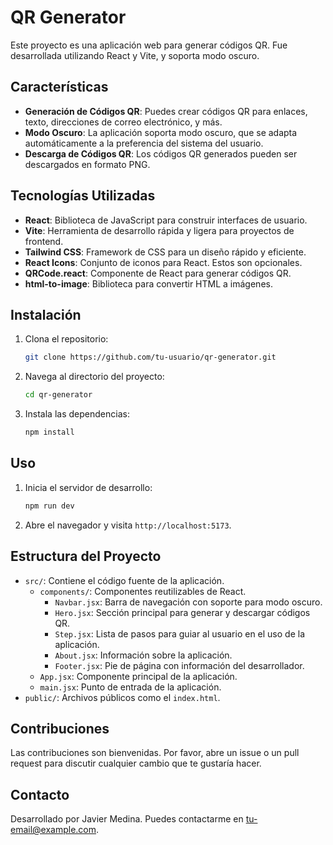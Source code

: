 # QR Generator

Este proyecto es una aplicación web para generar códigos QR. Fue desarrollada utilizando React y Vite, y soporta modo oscuro.

## Características

- **Generación de Códigos QR**: Puedes crear códigos QR para enlaces, texto, direcciones de correo electrónico, y más.
- **Modo Oscuro**: La aplicación soporta modo oscuro, que se adapta automáticamente a la preferencia del sistema del usuario.
- **Descarga de Códigos QR**: Los códigos QR generados pueden ser descargados en formato PNG.

## Tecnologías Utilizadas

- **React**: Biblioteca de JavaScript para construir interfaces de usuario.
- **Vite**: Herramienta de desarrollo rápida y ligera para proyectos de frontend.
- **Tailwind CSS**: Framework de CSS para un diseño rápido y eficiente.
- **React Icons**: Conjunto de iconos para React. Estos son opcionales.
- **QRCode.react**: Componente de React para generar códigos QR.
- **html-to-image**: Biblioteca para convertir HTML a imágenes.

## Instalación

1. Clona el repositorio:
    ```sh
    git clone https://github.com/tu-usuario/qr-generator.git
    ```
2. Navega al directorio del proyecto:
    ```sh
    cd qr-generator
    ```
3. Instala las dependencias:
    ```sh
    npm install
    ```

## Uso

1. Inicia el servidor de desarrollo:
    ```sh
    npm run dev
    ```
2. Abre el navegador y visita `http://localhost:5173`.

## Estructura del Proyecto

- `src/`: Contiene el código fuente de la aplicación.
  - `components/`: Componentes reutilizables de React.
    - `Navbar.jsx`: Barra de navegación con soporte para modo oscuro.
    - `Hero.jsx`: Sección principal para generar y descargar códigos QR.
    - `Step.jsx`: Lista de pasos para guiar al usuario en el uso de la aplicación.
    - `About.jsx`: Información sobre la aplicación.
    - `Footer.jsx`: Pie de página con información del desarrollador.
  - `App.jsx`: Componente principal de la aplicación.
  - `main.jsx`: Punto de entrada de la aplicación.
- `public/`: Archivos públicos como el `index.html`.

## Contribuciones

Las contribuciones son bienvenidas. Por favor, abre un issue o un pull request para discutir cualquier cambio que te gustaría hacer.


## Contacto

Desarrollado por Javier Medina. Puedes contactarme en [tu-email@example.com](mailto:javier_j_medina@hotmail.com).